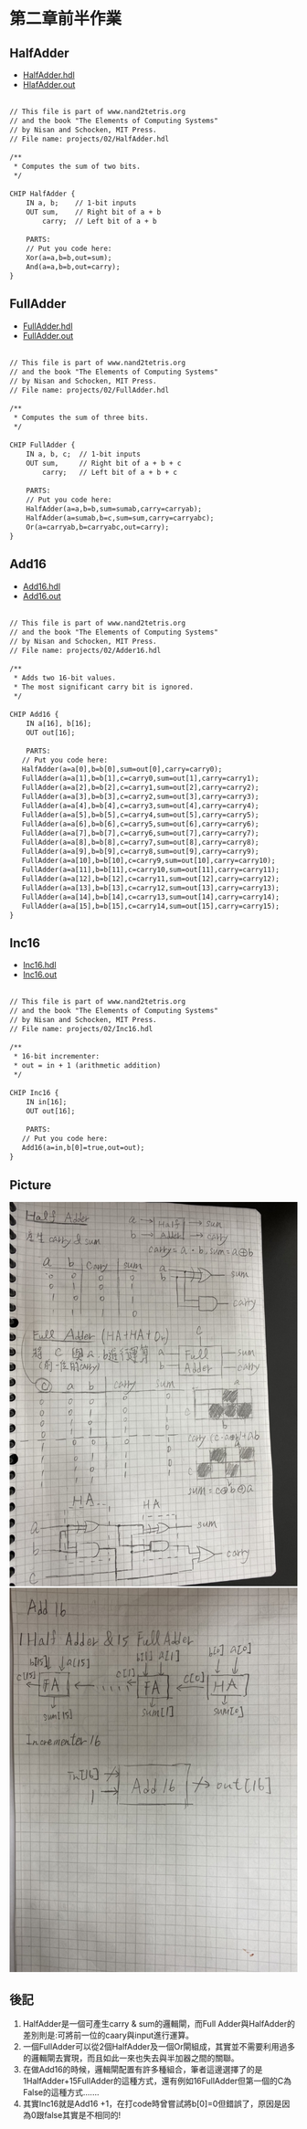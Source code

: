 # 第二章前半作業
## HalfAdder
* [HalfAdder.hdl](https://github.com/cycyucheng1010/co109a/blob/master/02/HalfAdder.hdl)
* [HlafAdder.out](https://github.com/cycyucheng1010/co109a/blob/master/02/HalfAdder.out)

<pre><code>
// This file is part of www.nand2tetris.org
// and the book "The Elements of Computing Systems"
// by Nisan and Schocken, MIT Press.
// File name: projects/02/HalfAdder.hdl

/**
 * Computes the sum of two bits.
 */

CHIP HalfAdder {
    IN a, b;    // 1-bit inputs
    OUT sum,    // Right bit of a + b 
        carry;  // Left bit of a + b

    PARTS:
    // Put you code here:
    Xor(a=a,b=b,out=sum);
    And(a=a,b=b,out=carry);
}
</pre></code>

## FullAdder
* [FullAdder.hdl](https://github.com/cycyucheng1010/co109a/blob/master/02/FullAdder.hdl)
* [FullAdder.out](https://github.com/cycyucheng1010/co109a/blob/master/02/FullAdder.out)

<pre><code>
// This file is part of www.nand2tetris.org
// and the book "The Elements of Computing Systems"
// by Nisan and Schocken, MIT Press.
// File name: projects/02/FullAdder.hdl

/**
 * Computes the sum of three bits.
 */

CHIP FullAdder {
    IN a, b, c;  // 1-bit inputs
    OUT sum,     // Right bit of a + b + c
        carry;   // Left bit of a + b + c

    PARTS:
    // Put you code here:
    HalfAdder(a=a,b=b,sum=sumab,carry=carryab);
    HalfAdder(a=sumab,b=c,sum=sum,carry=carryabc);
    Or(a=carryab,b=carryabc,out=carry);
}
</pre></code>

## Add16
* [Add16.hdl](https://github.com/cycyucheng1010/co109a/blob/master/02/Add16.hdl)
* [Add16.out](https://github.com/cycyucheng1010/co109a/blob/master/02/Add16.out)

<pre><code>
// This file is part of www.nand2tetris.org
// and the book "The Elements of Computing Systems"
// by Nisan and Schocken, MIT Press.
// File name: projects/02/Adder16.hdl

/**
 * Adds two 16-bit values.
 * The most significant carry bit is ignored.
 */

CHIP Add16 {
    IN a[16], b[16];
    OUT out[16];

    PARTS:
   // Put you code here:
   HalfAdder(a=a[0],b=b[0],sum=out[0],carry=carry0);
   FullAdder(a=a[1],b=b[1],c=carry0,sum=out[1],carry=carry1);
   FullAdder(a=a[2],b=b[2],c=carry1,sum=out[2],carry=carry2);
   FullAdder(a=a[3],b=b[3],c=carry2,sum=out[3],carry=carry3);
   FullAdder(a=a[4],b=b[4],c=carry3,sum=out[4],carry=carry4);
   FullAdder(a=a[5],b=b[5],c=carry4,sum=out[5],carry=carry5);
   FullAdder(a=a[6],b=b[6],c=carry5,sum=out[6],carry=carry6);
   FullAdder(a=a[7],b=b[7],c=carry6,sum=out[7],carry=carry7);
   FullAdder(a=a[8],b=b[8],c=carry7,sum=out[8],carry=carry8);
   FullAdder(a=a[9],b=b[9],c=carry8,sum=out[9],carry=carry9);
   FullAdder(a=a[10],b=b[10],c=carry9,sum=out[10],carry=carry10);
   FullAdder(a=a[11],b=b[11],c=carry10,sum=out[11],carry=carry11);
   FullAdder(a=a[12],b=b[12],c=carry11,sum=out[12],carry=carry12);
   FullAdder(a=a[13],b=b[13],c=carry12,sum=out[13],carry=carry13);
   FullAdder(a=a[14],b=b[14],c=carry13,sum=out[14],carry=carry14);
   FullAdder(a=a[15],b=b[15],c=carry14,sum=out[15],carry=carry15);
}
</pre></code>

## Inc16
* [Inc16.hdl](https://github.com/cycyucheng1010/co109a/blob/master/02/Inc16.hdl)
* [Inc16.out](https://github.com/cycyucheng1010/co109a/blob/master/02/Inc16.out)

<pre><code>
// This file is part of www.nand2tetris.org
// and the book "The Elements of Computing Systems"
// by Nisan and Schocken, MIT Press.
// File name: projects/02/Inc16.hdl

/**
 * 16-bit incrementer:
 * out = in + 1 (arithmetic addition)
 */

CHIP Inc16 {
    IN in[16];
    OUT out[16];

    PARTS:
   // Put you code here:
   Add16(a=in,b[0]=true,out=out);
}
</pre></code>

## Picture
![photo1](https://github.com/cycyucheng1010/co109a/blob/master/02/CH2_1.jpg)
![photo2](https://github.com/cycyucheng1010/co109a/blob/master/02/ch2_2.jpg)
## 後記
1. HalfAdder是一個可產生carry & sum的邏輯閘，而Full Adder與HalfAdder的差別則是:可將前一位的caary與input進行運算。
2. 一個FullAdder可以從2個HalfAdder及一個Or閘組成，其實並不需要利用過多的邏輯閘去實現，而且如此一來也失去與半加器之間的關聯。
3. 在做Add16的時候，邏輯閘配置有許多種組合，筆者這邊選擇了的是1HalfAdder+15FullAdder的這種方式，還有例如16FullAdder但第一個的C為False的這種方式.......
4. 其實Inc16就是Add16 +1，在打code時曾嘗試將b[0]=0但錯誤了，原因是因為0跟false其實是不相同的!
